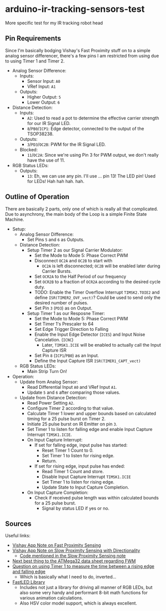 # arduino-ir-tracking-sensors-test

More specific test for my IR tracking robot head



## Pin Requirements

Since I'm basically bodging Vishay's Fast Proximity stuff on to a simple analog sensor differencer, there's a few pins I am restricted from using due to using Timer 1 and Timer 2.

- Analog Sensor Difference:
  - Inputs:
    - Sensor Input: `A0`
    - VRef Input: `A1`
  - Outputs:
    - Higher Output: `5`
    - Lower Output: `6`
- Distance Detection:
  - Inputs:
    - `A2`: Used to read a pot to determine the effective carrier strength for our IR Signal LED.
    - `8`/`PB0`/`ICP1`: Edge detector, connected to the output of the TSOP38238.
  - Outputs:
    - `3`/`PD3`/`OC2B`: PWM for the IR Signal LED.
  - Blocked:
    - `11`/`OC2A`: Since we're using Pin 3 for PWM output, we don't really have the use of 11.
- RGB Status LEDs:
  - Outputs:
    - `13`: Eh, we can use any pin.  I'll use ... pin 13!  The LED pin!  Used for LEDs!  Hah hah hah.  hah.



## Outline of Operation

There are basically 2 parts, only one of which is really all that complicated.  Due to asynchrony, the main body of the Loop is a simple Finite State Machine.

- Setup:
  - Analog Sensor Difference:
    - Set Pins `5` and `6` as Outputs.
  - Distance Detection:
    - Setup Timer 2 as our Signal Carrier Modulator:
      - Set the Mode to Mode 5: Phase Correct PWM
      - Disconnect `OC2A` and `OC2B` to start with
        - `OC2A` is left disconnected; `OC2B` will be enabled later during Carrier Bursts.
      - Set `OCR2A` to the Half Period of our frequency
      - Set `OCR2B` to a fraction of `OCR2A` according to the desired cycle duty.
      - TODO: Enable the Timer Overflow Interrupt `TIMSK2.TOIE2` and define `ISR(TIMER2_OVF_vect)`?  Could be used to send only the desired number of pulses.
      - Set Pin `3` (`PD3`) as on Output.
    - Setup Timer 1 as our Resposne Timer:
      - Set the Mode to Mode 5: Phase Correct PWM
      - Set Timer 1's Prescaler to 64
      - Set Edge Trigger Direction to Falling
      - Enable the Input Edge Detector (`ICES`) and Input Noise Cancelation. (`ICNC`)
        - Later, `TIMSK1.ICIE` will be enabled to actually call the Input Capture ISR
      - Set Pin `8` (`ICP1`/`PB0`) as an Input.
      - Define the Input Capture ISR `ISR(TIMER1_CAPT_vect)`
  - RGB Status LEDs:
    - Main Strip Turn On!
- Operation:
  - Update from Analog Sensor:
    - Read Differential Input `A0` and VRef Input `A1`.
    - Update `5` and `6` after comparing those values.
  - Update from Distance Detection:
    - Read Power Setting `A2`.
    - Configure Timer 2 according to that value.
    - Calculate Timer 1 lower and upper bounds based on calculated timing for a 25 pulse burst on Timer 2.
    - Initiate 25 pulse burst on IR Emitter on pin `3`.
    - Set Timer 1 to listen for falling edge and enable Input Capture Interrupt `TIMSK1.ICIE`.
    - On Input Capture Interrupt:
      - If set for falling edge, input pulse has started:
        - Reset Timer 1 Count to 0.
        - Set Timer 1 to listen for rising edge.
        - Return.
      - If set for rising edge, input pulse has ended:
        - Read Timer 1 Count and store.
        - Disable Input Capture Interrupt `TIMSK1.ICIE`
        - Set Timer 1 to listen for rising edge.
        - Update State to Input Capture Completion.
    - On Input Capture Completion:
      - Check if received pulse length was within calculated bounds for a 25 pulse burst.
        - Signal by status LED if yes or no.



## Sources

Useful links:
- [Vishay App Note on Fast Proximity Sensing](http://www.vishay.com/docs/82741/tssp4056sensor.pdf)
- [Vishay App Note on Slow Proximity Sensing with Directionality](https://www.vishay.com/docs/82729/tsspagcpsensor.pdf)
  - [Code mentioned in the Slow Proximity Sensing note](http://www.vishay.com/doc?82728)
- [Next best thing to the ATMega32 data sheet regarding FWM](https://www.arduino.cc/en/Tutorial/SecretsOfArduinoPWM)
- [Question on using Timer 1 to measure the time between a rising edge and falling edge](https://arduino.stackexchange.com/questions/8782/how-to-use-timer1-at328mega-to-measure-the-time-between-rising-edges-of-two-in)
  - Which is basically what I need to do, inverted...
- [FastLED Library](http://fastled.io/)
  - Includes not just a library for driving all manner of RGB LEDs, but also some very handy and performant 8-bit math functions for various animation calculations.
  - Also HSV color model support, which is always excellent.

